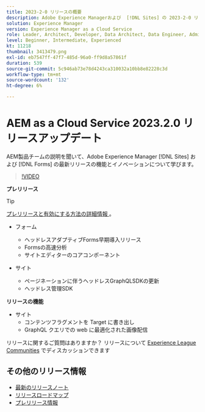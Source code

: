 ```yaml
---
title: 2023-2-0 リリースの概要
description: Adobe Experience Managerおよび  [!DNL Sites] の 2023-2-0 リリースの最新機能とイノベーションについ  [!DNL Forms]  説明します。
solution: Experience Manager
version: Experience Manager as a Cloud Service
role: Leader, Architect, Developer, Data Architect, Data Engineer, Admin, User
level: Beginner, Intermediate, Experienced
kt: 11218
thumbnail: 3413479.png
exl-id: eb7547ff-47f7-485d-96a0-ff9d8a57861f
duration: 539
source-git-commit: 5c946ab73e78d4243ca310032a10bb8e82228c3d
workflow-type: tm+mt
source-wordcount: '132'
ht-degree: 6%

---
```


# AEM as a Cloud Service 2023.2.0 リリースアップデート

AEM製品チームの説明を聞いて、Adobe Experience Manager [!DNL Sites] および [!DNL Forms] の最新リリースの機能とイノベーションについて学びます。

>[!VIDEO](https://video.tv.adobe.com/v/3416885/?quality=12&learn=on)

**プレリリース**

>[!TIP]
>
>[ プレリリースと有効にする方法の詳細情報 ](https://experienceleague.adobe.com/docs/experience-manager-cloud-service/content/release-notes/prerelease.html?lang=ja)。

* フォーム
   * ヘッドレスアダプティブForms早期導入リリース
   * Formsの高速分析
   * サイトエディターのコアコンポーネント

* サイト
   * ページネーションに伴うヘッドレスGraphQLSDKの更新
   * ヘッドレス管理SDK

**リリースの機能**

* サイト
   * コンテンツフラグメントを Target に書き出し
   * GraphQL クエリでの web に最適化された画像配信

リリースに関するご質問はありますか？  リリースについて [Experience League Communities](https://adobe.ly/3KCfab0) でディスカッションできます

## その他のリリース情報

* [最新のリリースノート](https://experienceleague.adobe.com/docs/experience-manager-cloud-service/content/release-notes/home.html?lang=ja)
* [ リリースロードマップ ](https://experienceleague.adobe.com/docs/experience-manager-release-information/aem-release-updates/update-releases-roadmap.html?lang=ja)
* [ プレリリース情報 ](https://experienceleague.adobe.com/docs/experience-manager-cloud-service/content/release-notes/prerelease.html?lang=ja)
